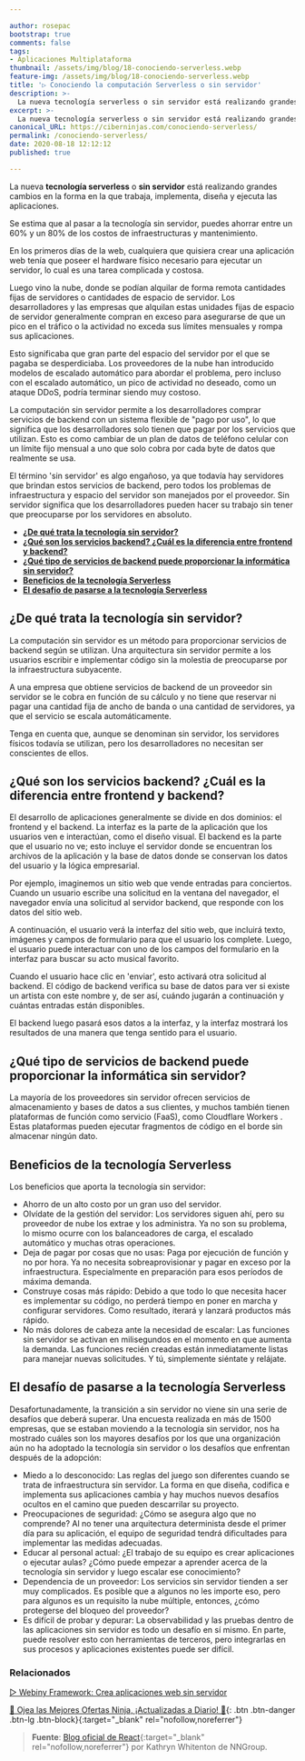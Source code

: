 ```yaml
---

author: rosepac
bootstrap: true
comments: false
tags:
- Aplicaciones Multiplataforma
thumbnail: /assets/img/blog/18-conociendo-serverless.webp
feature-img: /assets/img/blog/18-conociendo-serverless.webp
title: '▷ Conociendo la computación Serverless o sin servidor'
description: >-
  La nueva tecnología serverless o sin servidor está realizando grandes cambios en la forma en la que trabaja, implementa, diseña y ejecuta las aplicaciones.
excerpt: >-
  La nueva tecnología serverless o sin servidor está realizando grandes cambios en la forma en la que trabaja, implementa, diseña y ejecuta las aplicaciones.
canonical_URL: https://ciberninjas.com/conociendo-serverless/
permalink: /conociendo-serverless/
date: 2020-08-18 12:12:12
published: true

---
```

<!-- La mayoría de los proveedores sin servidor ofrecen servicios de almacenamiento y bases de datos a sus clientes, y muchos también tienen plataformas de función como servicio (FaaS) , como Cloudflare Workers . Estas plataformas pueden ejecutar fragmentos de código en el borde sin almacenar ningún dato. -->

La nueva **tecnología serverless** o **sin servidor** está realizando grandes cambios en la forma en la que trabaja, implementa, diseña y ejecuta las aplicaciones.

Se estima que al pasar a la tecnología sin servidor, puedes ahorrar entre un 60% y un 80% de los costos de infraestructuras y mantenimiento.

En los primeros días de la web, cualquiera que quisiera crear una aplicación web tenía que poseer el hardware físico necesario para ejecutar un servidor, lo cual es una tarea complicada y costosa.

Luego vino la nube, donde se podían alquilar de forma remota cantidades fijas de servidores o cantidades de espacio de servidor. Los desarrolladores y las empresas que alquilan estas unidades fijas de espacio de servidor generalmente compran en exceso para asegurarse de que un pico en el tráfico o la actividad no exceda sus límites mensuales y rompa sus aplicaciones.

Esto significaba que gran parte del espacio del servidor por el que se pagaba se desperdiciaba. Los proveedores de la nube han introducido modelos de escalado automático para abordar el problema, pero incluso con el escalado automático, un pico de actividad no deseado, como un ataque DDoS, podría terminar siendo muy costoso.

La computación sin servidor permite a los desarrolladores comprar servicios de backend con un sistema flexible de "pago por uso", lo que significa que los desarrolladores solo tienen que pagar por los servicios que utilizan. Esto es como cambiar de un plan de datos de teléfono celular con un límite fijo mensual a uno que solo cobra por cada byte de datos que realmente se usa.

El término 'sin servidor' es algo engañoso, ya que todavía hay servidores que brindan estos servicios de backend, pero todos los problemas de infraestructura y espacio del servidor son manejados por el proveedor. Sin servidor significa que los desarrolladores pueden hacer su trabajo sin tener que preocuparse por los servidores en absoluto.

- [**¿De qué trata la tecnología sin servidor?**](#de-qué-trata-la-tecnología-sin-servidor)
- [**¿Qué son los servicios backend? ¿Cuál es la diferencia entre frontend y backend?**](#qué-son-los-servicios-backend-cuál-es-la-diferencia-entre-frontend-y-backend)
- [**¿Qué tipo de servicios de backend puede proporcionar la informática sin servidor?**](#qué-tipo-de-servicios-de-backend-puede-proporcionar-la-informática-sin-servidor)
- [**Beneficios de la tecnología Serverless**](#beneficios-de-la-tecnología-serverless)
- [**El desafío de pasarse a la tecnología Serverless**](#el-desafío-de-pasarse-a-la-tecnología-serverless)

## **¿De qué trata la tecnología sin servidor?**

La computación sin servidor es un método para proporcionar servicios de backend según se utilizan. Una arquitectura sin servidor permite a los usuarios escribir e implementar código sin la molestia de preocuparse por la infraestructura subyacente.

A una empresa que obtiene servicios de backend de un proveedor sin servidor se le cobra en función de su cálculo y no tiene que reservar ni pagar una cantidad fija de ancho de banda o una cantidad de servidores, ya que el servicio se escala automáticamente.

Tenga en cuenta que, aunque se denominan sin servidor, los servidores físicos todavía se utilizan, pero los desarrolladores no necesitan ser conscientes de ellos.

## **¿Qué son los servicios backend? ¿Cuál es la diferencia entre frontend y backend?**

El desarrollo de aplicaciones generalmente se divide en dos dominios: el frontend y el backend. La interfaz es la parte de la aplicación que los usuarios ven e interactúan, como el diseño visual. El backend es la parte que el usuario no ve; esto incluye el servidor donde se encuentran los archivos de la aplicación y la base de datos donde se conservan los datos del usuario y la lógica empresarial.

Por ejemplo, imaginemos un sitio web que vende entradas para conciertos. Cuando un usuario escribe una solicitud en la ventana del navegador, el navegador envía una solicitud al servidor backend, que responde con los datos del sitio web.

A continuación, el usuario verá la interfaz del sitio web, que incluirá texto, imágenes y campos de formulario para que el usuario los complete. Luego, el usuario puede interactuar con uno de los campos del formulario en la interfaz para buscar su acto musical favorito.

Cuando el usuario hace clic en 'enviar', esto activará otra solicitud al backend. El código de backend verifica su base de datos para ver si existe un artista con este nombre y, de ser así, cuándo jugarán a continuación y cuántas entradas están disponibles.

El backend luego pasará esos datos a la interfaz, y la interfaz mostrará los resultados de una manera que tenga sentido para el usuario. 

## **¿Qué tipo de servicios de backend puede proporcionar la informática sin servidor?**

La mayoría de los proveedores sin servidor ofrecen servicios de almacenamiento y bases de datos a sus clientes, y muchos también tienen plataformas de función como servicio (FaaS), como Cloudflare Workers . Estas plataformas pueden ejecutar fragmentos de código en el borde sin almacenar ningún dato.

## **Beneficios de la tecnología Serverless**

Los beneficios que aporta la tecnología sin servidor:

- Ahorro de un alto costo por un gran uso del servidor.
- Olvídate de la gestión del servidor: Los servidores siguen ahí, pero su proveedor de nube los extrae y los administra. Ya no son su problema, lo mismo ocurre con los balanceadores de carga, el escalado automático y muchas otras operaciones.
- Deja de pagar por cosas que no usas: Paga por ejecución de función y no por hora. Ya no necesita sobreaprovisionar y pagar en exceso por la infraestructura. Especialmente en preparación para esos períodos de máxima demanda.
- Construye cosas más rápido: Debido a que todo lo que necesita hacer es implementar su código, no perderá tiempo en poner en marcha y configurar servidores. Como resultado, iterará y lanzará productos más rápido.
- No más dolores de cabeza ante la necesidad de escalar: Las funciones sin servidor se activan en milisegundos en el momento en que aumenta la demanda. Las funciones recién creadas están inmediatamente listas para manejar nuevas solicitudes. Y tú, simplemente siéntate y relájate.

## **El desafío de pasarse a la tecnología Serverless**

Desafortunadamente, la transición a sin servidor no viene sin una serie de desafíos que deberá superar. Una encuesta realizada en más de 1500 empresas, que se estaban moviendo a la tecnología sin servidor, nos ha mostrado cuáles son los mayores desafíos por los que una organización aún no ha adoptado la tecnología sin servidor o los desafíos que enfrentan después de la adopción:

- Miedo a lo desconocido: Las reglas del juego son diferentes cuando se trata de infraestructura sin servidor. La forma en que diseña, codifica e implementa sus aplicaciones cambia y hay muchos nuevos desafíos ocultos en el camino que pueden descarrilar su proyecto.
- Preocupaciones de seguridad: ¿Cómo se asegura algo que no comprende? Al no tener una arquitectura determinista desde el primer día para su aplicación, el equipo de seguridad tendrá dificultades para implementar las medidas adecuadas.
- Educar al personal actual: ¿El trabajo de su equipo es crear aplicaciones o ejecutar aulas? ¿Cómo puede empezar a aprender acerca de la tecnología sin servidor y luego escalar ese conocimiento?
- Dependencia de un proveedor: Los servicios sin servidor tienden a ser muy complicados. Es posible que a algunos no les importe eso, pero para algunos es un requisito la nube múltiple, entonces, ¿cómo protegerse del bloqueo del proveedor?
- Es difícil de probar y depurar: La observabilidad y las pruebas dentro de las aplicaciones sin servidor es todo un desafío en sí mismo. En parte, puede resolver esto con herramientas de terceros, pero integrarlas en sus procesos y aplicaciones existentes puede ser difícil.
<!-- https://www.cloudflare.com/learning/serverless/what-is-serverless/ -->

### **Relacionados** <!-- omit in toc -->

[▷ Webiny Framework: Crea aplicaciones web sin servidor](https://ciberninjas.com/webiny-aplicaciones-sin-servidor/)

[🎁 Ojea las Mejores Ofertas Ninja, ¡Actualizadas a Diario! 🛒](https://www.amazon.es/shop/cibercursos "Los Mejores Chollos de Amazon, Ofertas Flash, Black Monday y Amazon Prime Day"){: .btn .btn-danger .btn-lg .btn-block}{:target="_blank" rel="nofollow,noreferrer"}

> **Fuente**: [Blog oficial de React](https://reactjs.org/blog/2020/08/10/react-v17-rc.html){:target="_blank" rel="nofollow,noreferrer"} por Kathryn Whitenton de NNGroup.